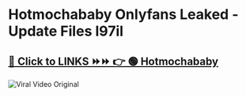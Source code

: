 
 # Hotmochababy Onlyfans Leaked - Update Files l97il

## <h2><a href="https://clipsfans.com/Hotmochababy&ref=git">🔗 Click to LINKS ⏩⏩ 👉 🟢 Hotmochababy </a></h2>

<a href="https://clipsfans.com/Hotmochababy&ref=git" rel="nofollow" data-target="animated-image.originalLink"><img src="https://i.ibb.co.com/xMMVF88/686577567.gif" alt="Viral Video Original" style="max-width: 100%; display: inline-block;" data-target="animated-image.originalImage"></a>

